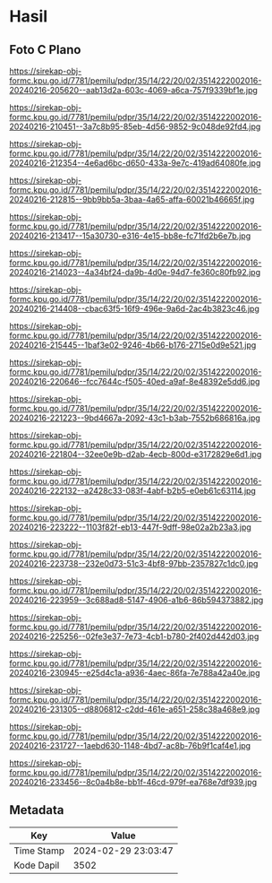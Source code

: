 # Hasil

## Foto C Plano

https://sirekap-obj-formc.kpu.go.id/7781/pemilu/pdpr/35/14/22/20/02/3514222002016-20240216-205620--aab13d2a-603c-4069-a6ca-757f9339bf1e.jpg

https://sirekap-obj-formc.kpu.go.id/7781/pemilu/pdpr/35/14/22/20/02/3514222002016-20240216-210451--3a7c8b95-85eb-4d56-9852-9c048de92fd4.jpg

https://sirekap-obj-formc.kpu.go.id/7781/pemilu/pdpr/35/14/22/20/02/3514222002016-20240216-212354--4e6ad6bc-d650-433a-9e7c-419ad64080fe.jpg

https://sirekap-obj-formc.kpu.go.id/7781/pemilu/pdpr/35/14/22/20/02/3514222002016-20240216-212815--9bb9bb5a-3baa-4a65-affa-60021b46665f.jpg

https://sirekap-obj-formc.kpu.go.id/7781/pemilu/pdpr/35/14/22/20/02/3514222002016-20240216-213417--15a30730-e316-4e15-bb8e-fc71fd2b6e7b.jpg

https://sirekap-obj-formc.kpu.go.id/7781/pemilu/pdpr/35/14/22/20/02/3514222002016-20240216-214023--4a34bf24-da9b-4d0e-94d7-fe360c80fb92.jpg

https://sirekap-obj-formc.kpu.go.id/7781/pemilu/pdpr/35/14/22/20/02/3514222002016-20240216-214408--cbac63f5-16f9-496e-9a6d-2ac4b3823c46.jpg

https://sirekap-obj-formc.kpu.go.id/7781/pemilu/pdpr/35/14/22/20/02/3514222002016-20240216-215445--1baf3e02-9246-4b66-b176-2715e0d9e521.jpg

https://sirekap-obj-formc.kpu.go.id/7781/pemilu/pdpr/35/14/22/20/02/3514222002016-20240216-220646--fcc7644c-f505-40ed-a9af-8e48392e5dd6.jpg

https://sirekap-obj-formc.kpu.go.id/7781/pemilu/pdpr/35/14/22/20/02/3514222002016-20240216-221223--9bd4667a-2092-43c1-b3ab-7552b686816a.jpg

https://sirekap-obj-formc.kpu.go.id/7781/pemilu/pdpr/35/14/22/20/02/3514222002016-20240216-221804--32ee0e9b-d2ab-4ecb-800d-e3172829e6d1.jpg

https://sirekap-obj-formc.kpu.go.id/7781/pemilu/pdpr/35/14/22/20/02/3514222002016-20240216-222132--a2428c33-083f-4abf-b2b5-e0eb61c63114.jpg

https://sirekap-obj-formc.kpu.go.id/7781/pemilu/pdpr/35/14/22/20/02/3514222002016-20240216-223222--1103f82f-eb13-447f-9dff-98e02a2b23a3.jpg

https://sirekap-obj-formc.kpu.go.id/7781/pemilu/pdpr/35/14/22/20/02/3514222002016-20240216-223738--232e0d73-51c3-4bf8-97bb-2357827c1dc0.jpg

https://sirekap-obj-formc.kpu.go.id/7781/pemilu/pdpr/35/14/22/20/02/3514222002016-20240216-223959--3c688ad8-5147-4906-a1b6-86b594373882.jpg

https://sirekap-obj-formc.kpu.go.id/7781/pemilu/pdpr/35/14/22/20/02/3514222002016-20240216-225256--02fe3e37-7e73-4cb1-b780-2f402d442d03.jpg

https://sirekap-obj-formc.kpu.go.id/7781/pemilu/pdpr/35/14/22/20/02/3514222002016-20240216-230945--e25d4c1a-a936-4aec-86fa-7e788a42a40e.jpg

https://sirekap-obj-formc.kpu.go.id/7781/pemilu/pdpr/35/14/22/20/02/3514222002016-20240216-231305--d8806812-c2dd-461e-a651-258c38a468e9.jpg

https://sirekap-obj-formc.kpu.go.id/7781/pemilu/pdpr/35/14/22/20/02/3514222002016-20240216-231727--1aebd630-1148-4bd7-ac8b-76b9f1caf4e1.jpg

https://sirekap-obj-formc.kpu.go.id/7781/pemilu/pdpr/35/14/22/20/02/3514222002016-20240216-233456--8c0a4b8e-bb1f-46cd-979f-ea768e7df939.jpg


## Metadata

| Key        | Value               |
| ---------- | ------------------- |
| Time Stamp | 2024-02-29 23:03:47 |
| Kode Dapil | 3502                |



